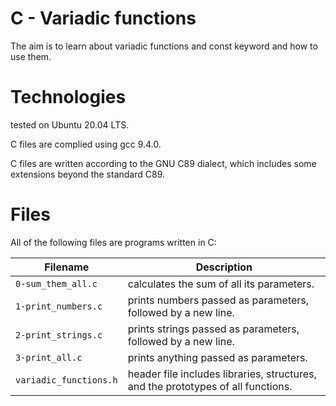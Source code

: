# C - Variadic functions

The aim is to learn about variadic functions and const keyword and how to use them.

# Technologies

tested on Ubuntu 20.04 LTS.

C files are complied using gcc 9.4.0.

C files are written according to the GNU C89 dialect, which includes some extensions beyond the standard C89.

# Files

All of the following files are programs written in C:

| Filename               | Description
| ---------------------- | ------------------------------------------------------------------------------------------------------- 
| `0-sum_them_all.c`     | calculates the sum of all its parameters.
| `1-print_numbers.c`    | prints numbers passed as parameters, followed by a new line.
| `2-print_strings.c`    | prints strings passed as parameters, followed by a new line.
| `3-print_all.c`        | prints anything passed as parameters.
| `variadic_functions.h` | header file includes libraries, structures, and the prototypes of all functions.
